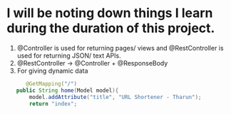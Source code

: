 # I will be noting down things I learn during the duration of this project.

1. @Controller is used for returning pages/ views and @RestController is used for returning JSON/ text APIs.
2. @RestController -> @Controller + @ResponseBody
3. For giving dynamic data
 ```java
       @GetMapping("/")
    public String home(Model model){
        model.addAttribute("title", "URL Shortener - Tharun");
        return "index";
   ```
